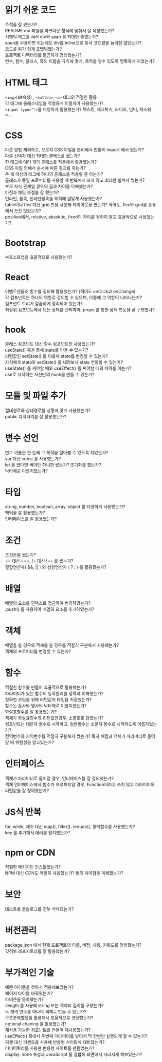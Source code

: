 # 읽기 쉬운 코드 
주석을 잘 썼는가?  
README.md 파일을 마크다운 형식에 맞춰서 잘 작성했는가?  
시맨틱 태그를 써서 div와 span 을 최대한 줄였는가?  
span을 사용하면 되는데도 div를 inline으로 줘서 코드량을 늘리진 않았는가?  
코드를 읽기 쉽게 포맷팅했는가?  
프로젝트 디렉터리를 깔끔하게 정리했는가?  
변수, 함수, 클래스, 훅의 이름을 규칙에 맞게, 목적을 알수 있도록 명확하게 지었는가?  

# HTML 태그 
`<img>`(alt속성) , `<button>`, `<a>` 태그의 적절한 활용  
각 태그에 클래스네임을 적절하게 이름지어 사용했는가?  
`<input type="">`을 다양하게 활용했는가? 텍스트, 체크박스, 라디오, 넘버, 패스워드...  

# CSS
다른 방법 제외하고, 오로지 CSS 파일을 분리해서 만들어 import 해서 썼는가?  
다른 선택자 대신 최대한 클래스를 썼는가?  
한 태그에 여러 개의 클래스를 적용해서 활용했는가?  
CSS 파일 안에서 순서에 따른 결과를 아는가?  
두 개 이상의 태그에 하나의 클래스를 적용할 줄 아는가?  
클래스가 동일 프로퍼티를 사용할 때 반복해서 쓰지 않고 최대한 합쳐서 썼는가?  
부모 자식 관계일 경우의 결과 차이를 이해했는가?  
마진과 패딩 조절을 잘 했는가?  
인라인, 블록, 인라인블록을 목적에 알맞게 사용했는가?  
table이나 flex 대신 grid 만을 사용해 레이아웃을 짰는가? 적어도, flex와 grid를 혼용해서 쓰진 않았는가?  
position에서, relative, absolute, fixed의 차이를 정확히 알고 효율적으로 사용했는가?  

# Bootstrap  
부트스트랩을 효율적으로 사용했는가?  

# React 
이벤트핸들러 함수를 정의해 활용했는가? (적어도 onClick과 onChange)  
각 컴포넌트는 하나의 역할로 정의할 수 있으며, 이름에 그 역할이 나타나는가?  
컴포넌트 트리가 깔끔하게 정리되어 있는가?  
최상위 컴포넌트에서 모든 상태를 관리하며, props 를 통한 상태 연동을 잘 구현했나?  

# hook 
클래스 컴포넌트 대신 함수 컴포넌트만 사용했는가?  
useState() 훅을 통해 state를 만들 수 있는가?  
리턴값인 setState() 를 이용해 state를 변경할 수 있는가?  
자식에게 state와 setState() 를 내려보내 state 연동할 수 있는가?  
useState() 를 써야할 때와 useEffect() 를 써야할 때의 차이를 아는가?  
use로 시작하는 자신만의 hook을 만들 수 있는가?  

# 모듈 및 파일 추가 
절대경로와 상대경로를 상황에 맞게 사용했는가?  
public 디렉터리를 잘 활용했는가?  

# 변수 선언 
변수 이름은 한 눈에 그 목적을 알아볼 수 있도록 지었는가?  
var 대신 const 를 사용했는가?  
let 을 썼다면 써야만 하니깐 썼는가? 초기화를 했는가?  
낙타체로 이름지었는가?  
 
# 타입 
string, number, boolean, array, object 를 다양하게 사용했는가?  
백틱을 잘 활용했는가?  
인터페이스를 잘 활용했는가?  
 
# 조건 
조건문을 썼는가?  
== 대신 ===, != 대신 !== 를 썼는가?  
결합연산자( &&, || ) 와 삼항연산자 ( ? : ) 를 활용했는가?  

# 배열 
배열의 요소를 인덱스로 접근하여 변경하였는가?  
.push() 를 사용하여 배열의 요소를 추가하였는가?  

# 객체 
배열을 쓸 경우와 객체를 쓸 경우를 적절히 구분해서 사용했는가?  
객체의 프로퍼티를 변경할 수 있는가?  

# 함수 
적절한 함수를 만들어 효율적으로 활용했는가?  
파라미터가 있는 함수의 동작원리를 정확히 이해했는가?  
정확한 코딩을 위해 리턴값의 타입을 지정했는가?  
함수는 동사와 명사의 낙타체로 이름지었는가?  
화살표함수를 잘 활용했는가?  
객체가 화살표함수의 리턴값인경우, 소괄호로 감쌌는가?  
컴포넌트는 대문자 함수로 시작하고, 일반함수는 소문자 함수로 시작하도록 이름지었는가?  
전역변수와 지역변수를 적절히 구분해서 썼는가? 특히 배열과 객체가 파라미터로 들어갈 때 위험성을 알고있는가?  

# 인터페이스 
객체가 파라미터로 들어갈 경우, 인터페이스를 잘 정의했는가?  
객체 인터페이스에서 함수가 프로퍼티일 경우, Function이라고 쓰지 않고 파라미터와 리턴값을 잘 정의했는가?  

# JS식 반복 
for, while, 재귀 대신 map(), filter(). reduce(), 콜백함수를 사용했는가?  
key 를 추가해서 에러를 방지했는가?  

# npm or CDN  
적절한 패키지만 인스톨했는가?  
NPM 대신 CDN도 적절히 사용했는가? 둘의 차이점을 이해했는가?  

# 보안 
테스트용 콘솔로그를 전부 삭제했는가?  
 
# 버전관리 
package.json 에서 현재 프로젝트의 이름, 버전, 내용, 키워드를 정리했는가?  
깃허브 레포지토리를 잘 활용했는가?  

# 부가적인 기술  
예쁜 아이콘을 찾아서 적용해보았는가?  
페이지 타이틀 바꿔줬는가?  
파비콘을 등록했는가?  
.length 를 사용해 string 또는 객체의 길이를 구했는가?  
두 개의 변수를 하나의 객체로 만들 수 있는가?  
구조분해할당을 활용해서 효율적으로 코딩했는가?  
optional chaning 을 활용했는가?  
재사용 가능한 컴포넌트를 만들어 재사용했는가?  
useEffect() 훅에서 두번째 파라미터를 넣어서 딱 한번만 실행되게 할 수 있는가?  
픽셀 대신 퍼센트를 사용해 반응형 사이트에 대비했는가?  
미디어쿼리를 사용한 반응형 사이트를 만들었는가?  
display: none 속성과 JavaScript 를 결합해 화면에서 사라지게 해보았는가?  
